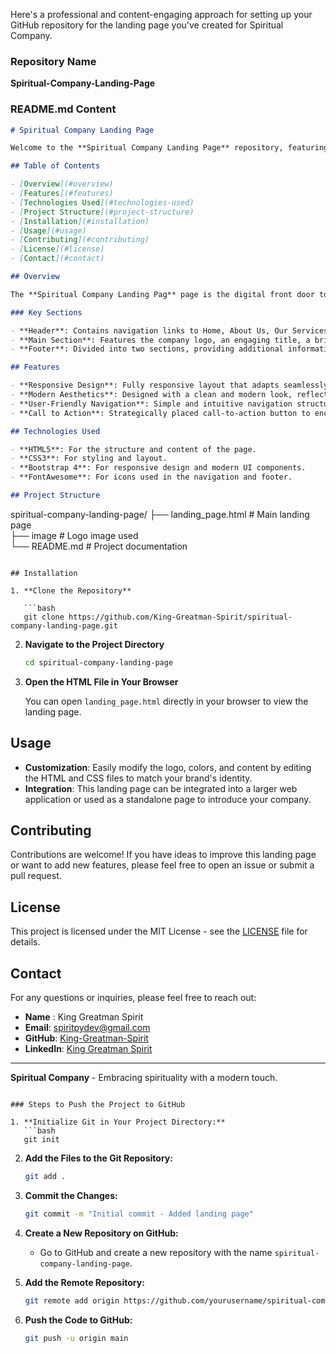Here's a professional and content-engaging approach for setting up your GitHub repository for the landing page you've created for Spiritual Company.

### Repository Name
**Spiritual-Company-Landing-Page**

### README.md Content
```markdown
# Spiritual Company Landing Page

Welcome to the **Spiritual Company Landing Page** repository, featuring the official landing page for Spiritual Company. This project showcases a beautifully crafted, responsive, and user-friendly landing page designed to captivate visitors and provide them with essential information about the company.

## Table of Contents

- [Overview](#overview)
- [Features](#features)
- [Technologies Used](#technologies-used)
- [Project Structure](#project-structure)
- [Installation](#installation)
- [Usage](#usage)
- [Contributing](#contributing)
- [License](#license)
- [Contact](#contact)

## Overview

The **Spiritual Company Landing Pag** page is the digital front door to Spiritual Company, designed to leave a lasting impression on visitors. With a clean layout and intuitive navigation, this landing page ensures that potential clients and customers can easily access key information about the company, its services, and how to get in touch.

### Key Sections

- **Header**: Contains navigation links to Home, About Us, Our Services, and Contact Us.
- **Main Section**: Features the company logo, an engaging title, a brief description of the company’s mission, and a call-to-action button inviting users to learn more.
- **Footer**: Divided into two sections, providing additional information and quick links.

## Features

- **Responsive Design**: Fully responsive layout that adapts seamlessly to different screen sizes, ensuring a consistent user experience on desktops, tablets, and mobile devices.
- **Modern Aesthetics**: Designed with a clean and modern look, reflecting the professional and spiritual ethos of the company.
- **User-Friendly Navigation**: Simple and intuitive navigation structure, making it easy for visitors to find the information they need.
- **Call to Action**: Strategically placed call-to-action button to encourage user engagement and interaction.

## Technologies Used

- **HTML5**: For the structure and content of the page.
- **CSS3**: For styling and layout.
- **Bootstrap 4**: For responsive design and modern UI components.
- **FontAwesome**: For icons used in the navigation and footer.

## Project Structure

```
spiritual-company-landing-page/
├── landing_page.html       # Main landing page          
├── image                   # Logo image used         
└── README.md               # Project documentation
```

## Installation

1. **Clone the Repository**

   ```bash
   git clone https://github.com/King-Greatman-Spirit/spiritual-company-landing-page.git
   ```

2. **Navigate to the Project Directory**

   ```bash
   cd spiritual-company-landing-page
   ```

3. **Open the HTML File in Your Browser**

   You can open `landing_page.html` directly in your browser to view the landing page.

## Usage

- **Customization**: Easily modify the logo, colors, and content by editing the HTML and CSS files to match your brand's identity.
- **Integration**: This landing page can be integrated into a larger web application or used as a standalone page to introduce your company.

## Contributing

Contributions are welcome! If you have ideas to improve this landing page or want to add new features, please feel free to open an issue or submit a pull request.

## License

This project is licensed under the MIT License - see the [LICENSE](LICENSE) file for details.

## Contact

For any questions or inquiries, please feel free to reach out:

- **Name** : King Greatman Spirit
- **Email**: spiritpydev@gmail.com
- **GitHub**: [King-Greatman-Spirit](https://github.com/King-Greatman-Spirit/)
- **LinkedIn**: [King Greatman Spirit](https://www.linkedin.com/in/greatman-pydev/)
---

**Spiritual Company** - Embracing spirituality with a modern touch.
```

### Steps to Push the Project to GitHub

1. **Initialize Git in Your Project Directory:**
   ```bash
   git init
   ```

2. **Add the Files to the Git Repository:**
   ```bash
   git add .
   ```

3. **Commit the Changes:**
   ```bash
   git commit -m "Initial commit - Added landing page"
   ```

4. **Create a New Repository on GitHub:**
   - Go to GitHub and create a new repository with the name `spiritual-company-landing-page`.

5. **Add the Remote Repository:**
   ```bash
   git remote add origin https://github.com/yourusername/spiritual-company-landing-page.git
   ```

6. **Push the Code to GitHub:**
   ```bash
   git push -u origin main
   ```
